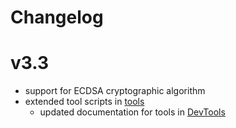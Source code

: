 # Changelog

# v3.3
- support for ECDSA cryptographic algorithm
- extended tool scripts in [tools](./tools)
    - updated documentation for tools in [DevTools](./docs/DevTools.md)
    
